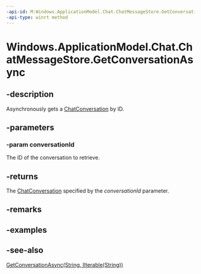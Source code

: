 ----api-id: M:Windows.ApplicationModel.Chat.ChatMessageStore.GetConversationAsync(System.String)
-api-type: winrt method
---<!-- Method syntaxpublic Windows.Foundation.IAsyncOperation<Windows.ApplicationModel.Chat.ChatConversation> GetConversationAsync(System.String conversationId)--># Windows.ApplicationModel.Chat.ChatMessageStore.GetConversationAsync## -descriptionAsynchronously gets a [ChatConversation](chatconversation.md) by ID.## -parameters### -param conversationIdThe ID of the conversation to retrieve.## -returnsThe [ChatConversation](chatconversation.md) specified by the *conversationId* parameter.## -remarks## -examples## -see-also[GetConversationAsync(String, IIterable(String))](chatmessagestore_getconversationasync_1734316845.md)
